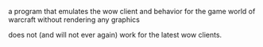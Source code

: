 a program that emulates the wow client and behavior for the game world of warcraft without rendering any graphics

does not (and will not ever again) work for the latest wow clients.